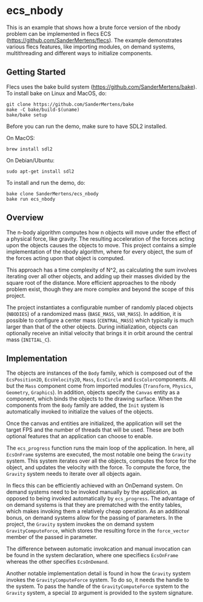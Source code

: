 # ecs_nbody
This is an example that shows how a brute force version of the nbody problem can be implemented in flecs ECS (https://github.com/SanderMertens/flecs). The example demonstrates various flecs features, like importing modules, on demand systems, multithreading and different ways to initialize components.

## Getting Started
Flecs uses the bake build system (https://github.com/SanderMertens/bake). To install bake on Linux and MacOS, do:

```
git clone https://github.com/SanderMertens/bake
make -C bake/build-$(uname)
bake/bake setup
```

Before you can run the demo, make sure to have SDL2 installed.

On MacOS:

```
brew install sdl2
```

On Debian/Ubuntu:

```
sudo apt-get install sdl2
```

To install and run the demo, do:

```
bake clone SanderMertens/ecs_nbody
bake run ecs_nbody
```

## Overview
The n-body algorithm computes how n objects will move under the effect of a physical force, like gravity. The resulting acceleration of the forces acting upon the objects causes the objects to move. This project contains a simple implementation of the nbody algorithm, where for every object, the sum of the forces acting upon that object is computed.

This approach has a time complexity of N^2, as calculating the sum involves iterating over all other objects, and adding up their masses divided by the square root of the distance. More efficient approaches to the nbody problem exist, though they are more complex and beyond the scope of this project.

The project instantiates a configurable number of randomly placed objects (`NBODIES`) of a randomized mass (`BASE_MASS`, `VAR_MASS`). In addition, it is possible to configure a center mass (`CENTRAL_MASS`) which typically is much larger than that of the other objects. During initialization, objects can optionally receive an initial velocity that brings it in orbit around the central mass (`INITIAL_C`).

## Implementation
The objects are instances of the `Body` family, which is composed out of the `EcsPosition2D`, `EcsVelocity2D`, `Mass`, `EcsCircle` and `EcsColor`components. All but the `Mass` component come from imported modules (`Transform`, `Physics`, `Geometry`, `Graphics`). In addition, objects specify the `Canvas` entity as a component, which binds the objects to the drawing surface. When the components from the `Body` family are added, the `Init` system is automatically invoked to initialize the values of the objects.

Once the canvas and entities are initialized, the application will set the target FPS and the number of threads that will be used. These are both optional features that an application can choose to enable.

The `ecs_progress` function runs the main loop of the application. In here, all `EcsOnFrame` systems are executed, the most notable one being the `Gravity` system. This system iterates over all the objects, computes the force for the object, and updates the velocity with the force. To compute the force, the `Gravity` system needs to iterate over all objects again.

In flecs this can be efficiently achieved with an OnDemand system. On demand systems need to be invoked manually by the application, as opposed to being invoked automatically by `ecs_progress`. The advantage of on demand systems is that they are prematched with the entity tables, which makes invoking them a relatively cheap operation. As an additional bonus, on demand systems allow for the passing of parameters. In the project, the `Gravity` system invokes the on demand system `GravityComputeForce`, which stores the resulting force in the `force_vector` member of the passed in parameter.

The difference between automatic invokcation and manual invocation can be found in the system declaration, where one specifiecs `EcsOnFrame` whereas the other specifies `EcsOnDemand`.

Another notable implementation detail is found in how the `Gravity` system invokes the `GravityComputeForce` system. To do so, it needs the handle to the system. To pass the handle of the `GravityComputeForce` system to the `Gravity` system, a special `ID` argument is provided to the system signature.
